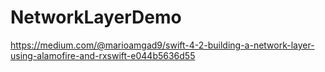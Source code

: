 # NetworkLayerDemo

https://medium.com/@marioamgad9/swift-4-2-building-a-network-layer-using-alamofire-and-rxswift-e044b5636d55
